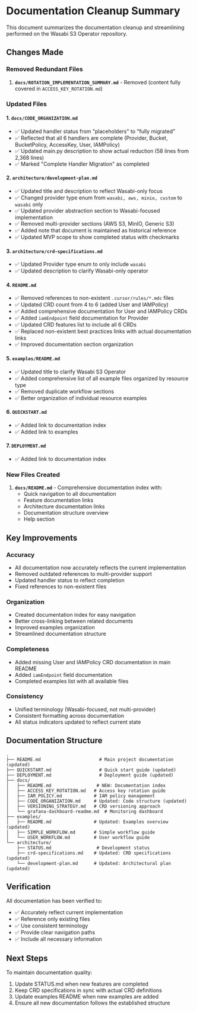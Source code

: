 # Documentation Cleanup Summary

This document summarizes the documentation cleanup and streamlining performed on the Wasabi S3 Operator repository.

## Changes Made

### Removed Redundant Files

1. **`docs/ROTATION_IMPLEMENTATION_SUMMARY.md`** - Removed (content fully covered in `ACCESS_KEY_ROTATION.md`)

### Updated Files

#### 1. `docs/CODE_ORGANIZATION.md`
- ✅ Updated handler status from "placeholders" to "fully migrated"
- ✅ Reflected that all 6 handlers are complete (Provider, Bucket, BucketPolicy, AccessKey, User, IAMPolicy)
- ✅ Updated main.py description to show actual reduction (58 lines from 2,368 lines)
- ✅ Marked "Complete Handler Migration" as completed

#### 2. `architecture/development-plan.md`
- ✅ Updated title and description to reflect Wasabi-only focus
- ✅ Changed provider type enum from `wasabi, aws, minio, custom` to `wasabi` only
- ✅ Updated provider abstraction section to Wasabi-focused implementation
- ✅ Removed multi-provider sections (AWS S3, MinIO, Generic S3)
- ✅ Added note that document is maintained as historical reference
- ✅ Updated MVP scope to show completed status with checkmarks

#### 3. `architecture/crd-specifications.md`
- ✅ Updated Provider type enum to only include `wasabi`
- ✅ Updated description to clarify Wasabi-only operator

#### 4. `README.md`
- ✅ Removed references to non-existent `.cursor/rules/*.mdc` files
- ✅ Updated CRD count from 4 to 6 (added User and IAMPolicy)
- ✅ Added comprehensive documentation for User and IAMPolicy CRDs
- ✅ Added `iamEndpoint` field documentation for Provider
- ✅ Updated CRD features list to include all 6 CRDs
- ✅ Replaced non-existent best practices links with actual documentation links
- ✅ Improved documentation section organization

#### 5. `examples/README.md`
- ✅ Updated title to clarify Wasabi S3 Operator
- ✅ Added comprehensive list of all example files organized by resource type
- ✅ Removed duplicate workflow sections
- ✅ Better organization of individual resource examples

#### 6. `QUICKSTART.md`
- ✅ Added link to documentation index
- ✅ Added link to examples

#### 7. `DEPLOYMENT.md`
- ✅ Added link to documentation index

### New Files Created

1. **`docs/README.md`** - Comprehensive documentation index with:
   - Quick navigation to all documentation
   - Feature documentation links
   - Architecture documentation links
   - Documentation structure overview
   - Help section

## Key Improvements

### Accuracy
- All documentation now accurately reflects the current implementation
- Removed outdated references to multi-provider support
- Updated handler status to reflect completion
- Fixed references to non-existent files

### Organization
- Created documentation index for easy navigation
- Better cross-linking between related documents
- Improved examples organization
- Streamlined documentation structure

### Completeness
- Added missing User and IAMPolicy CRD documentation in main README
- Added `iamEndpoint` field documentation
- Completed examples list with all available files

### Consistency
- Unified terminology (Wasabi-focused, not multi-provider)
- Consistent formatting across documentation
- All status indicators updated to reflect current state

## Documentation Structure

```
.
├── README.md                      # Main project documentation (updated)
├── QUICKSTART.md                  # Quick start guide (updated)
├── DEPLOYMENT.md                  # Deployment guide (updated)
├── docs/
│   ├── README.md                 # NEW: Documentation index
│   ├── ACCESS_KEY_ROTATION.md   # Access key rotation guide
│   ├── IAM_POLICY.md            # IAM policy management
│   ├── CODE_ORGANIZATION.md     # Updated: Code structure (updated)
│   ├── VERSIONING_STRATEGY.md   # CRD versioning approach
│   └── grafana-dashboard-readme.md  # Monitoring dashboard
├── examples/
│   ├── README.md                # Updated: Examples overview (updated)
│   ├── SIMPLE_WORKFLOW.md       # Simple workflow guide
│   └── USER_WORKFLOW.md         # User workflow guide
└── architecture/
    ├── STATUS.md                 # Development status
    ├── crd-specifications.md    # Updated: CRD specifications (updated)
    └── development-plan.md      # Updated: Architectural plan (updated)
```

## Verification

All documentation has been verified to:
- ✅ Accurately reflect current implementation
- ✅ Reference only existing files
- ✅ Use consistent terminology
- ✅ Provide clear navigation paths
- ✅ Include all necessary information

## Next Steps

To maintain documentation quality:
1. Update STATUS.md when new features are completed
2. Keep CRD specifications in sync with actual CRD definitions
3. Update examples README when new examples are added
4. Ensure all new documentation follows the established structure

